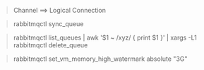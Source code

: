 > Channel ==> Logical Connection

> rabbitmqctl sync_queue  

> rabbitmqctl list_queues | awk '$1 ~ /xyz/ { print $1 }' | xargs -L1 rabbitmqctl delete_queue

> rabbitmqctl set_vm_memory_high_watermark absolute "3G"

